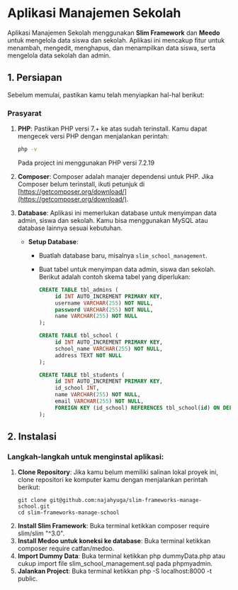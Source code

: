 # Aplikasi Manajemen Sekolah

Aplikasi Manajemen Sekolah menggunakan **Slim Framework** dan **Meedo** untuk mengelola data siswa dan sekolah. Aplikasi ini mencakup fitur untuk menambah, mengedit, menghapus, dan menampilkan data siswa, serta mengelola data sekolah dan admin.

## 1. Persiapan

Sebelum memulai, pastikan kamu telah menyiapkan hal-hal berikut:

### Prasyarat

1. **PHP**: Pastikan PHP versi 7.+ ke atas sudah terinstall. Kamu dapat mengecek versi PHP dengan menjalankan perintah:

   ```bash
   php -v
   ```

   Pada project ini menggunakan PHP versi 7.2.19

2. **Composer**: Composer adalah manajer dependensi untuk PHP. Jika Composer belum terinstall, ikuti petunjuk di [https://getcomposer.org/download/](https://getcomposer.org/download/).

3. **Database**: Aplikasi ini memerlukan database untuk menyimpan data admin, siswa dan sekolah. Kamu bisa menggunakan MySQL atau database lainnya sesuai kebutuhan.

   - **Setup Database**:

     - Buatlah database baru, misalnya `slim_school_management`.
     - Buat tabel untuk menyimpan data admin, siswa dan sekolah. Berikut adalah contoh skema tabel yang diperlukan:

       ```sql
       CREATE TABLE tbl_admins (
            id INT AUTO_INCREMENT PRIMARY KEY,
            username VARCHAR(255) NOT NULL,
            password VARCHAR(255) NOT NULL,
            name VARCHAR(255) NOT NULL
       );

       CREATE TABLE tbl_school (
            id INT AUTO_INCREMENT PRIMARY KEY,
            school_name VARCHAR(255) NOT NULL,
            address TEXT NOT NULL
       );

       CREATE TABLE tbl_students (
            id INT AUTO_INCREMENT PRIMARY KEY,
            id_school INT,
            name VARCHAR(255) NOT NULL,
            email VARCHAR(255) NOT NULL,
            FOREIGN KEY (id_school) REFERENCES tbl_school(id) ON DELETE SET NULL
       );
       ```

## 2. Instalasi

### Langkah-langkah untuk menginstal aplikasi:

1. **Clone Repository**:
   Jika kamu belum memiliki salinan lokal proyek ini, clone repositori ke komputer kamu dengan menjalankan perintah berikut:
   ```
   git clone git@github.com:najahyuga/slim-frameworks-manage-school.git
   cd slim-frameworks-manage-school
   ```
2. **Install Slim Framework**: Buka terminal ketikkan composer require slim/slim "^3.0".
3. **Install Medoo untuk koneksi ke database**: Buka terminal ketikkan composer require catfan/medoo.
3. **Import Dummy Data**: Buka terminal ketikkan php dummyData.php atau cukup import file slim_school_management.sql pada phpmyadmin.
3. **Jalankan Project**: Buka terminal ketikkan php -S localhost:8000 -t public.


